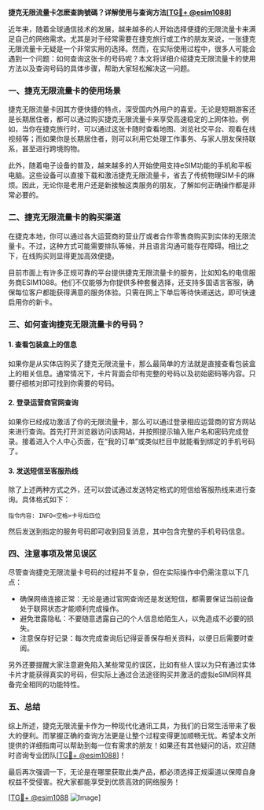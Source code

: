 **捷克无限流量卡怎麽查詢號碼？详解使用与查询方法[[TG💪+ @esim1088](https://t.me/s/esim1088)]**

近年来，随着全球通信技术的发展，越来越多的人开始选择便捷的无限流量卡来满足自己的网络需求。尤其是对于经常需要在捷克旅行或工作的朋友来说，一张捷克无限流量卡无疑是一个非常实用的选择。然而，在实际使用过程中，很多人可能会遇到一个问题：如何查询这张卡的号码呢？本文将详细介绍捷克无限流量卡的使用方法以及查询号码的具体步骤，帮助大家轻松解决这一问题。

### 一、捷克无限流量卡的使用场景

捷克无限流量卡因其方便快捷的特点，深受国内外用户的喜爱。无论是短期游客还是长期居住者，都可以通过购买捷克无限流量卡来享受高速稳定的上网体验。例如，当你在捷克旅行时，可以通过这张卡随时查看地图、浏览社交平台、观看在线视频等；而如果你是长期居住者，则可以利用它处理工作事务、与家人朋友保持联系，甚至进行跨境购物。

此外，随着电子设备的普及，越来越多的人开始使用支持eSIM功能的手机和平板电脑。这些设备可以直接下载和激活捷克无限流量卡，省去了传统物理SIM卡的麻烦。因此，无论你是老用户还是新接触这类服务的朋友，了解如何正确操作都是非常必要的。

### 二、捷克无限流量卡的购买渠道

在捷克本地，你可以通过各大运营商的营业厅或者合作零售商购买到实体的无限流量卡。不过，这种方式可能需要排队等候，并且语言沟通可能存在障碍。相比之下，在线购买则显得更加高效便捷。

目前市面上有许多正规可靠的平台提供捷克无限流量卡的服务，比如知名的电信服务商ESIM1088。他们不仅能够为你提供多种套餐选择，还支持多国语言客服，确保每位客户都能获得满意的服务体验。只需在网上下单后等待快递送达，即可快速启用你的新卡。

### 三、如何查询捷克无限流量卡的号码？

#### 1. 查看包装盒上的信息
如果你是从实体店购买了捷克无限流量卡，那么最简单的方法就是直接查看包装盒上的相关信息。通常情况下，卡片背面会印有完整的号码以及初始密码等内容。只要仔细核对即可找到你需要的号码。

#### 2. 登录运营商官网查询
如果你已经成功激活了你的无限流量卡，那么可以通过登录相应运营商的官方网站来进行查询。首先打开浏览器访问该网站，并按照提示输入账户名和密码完成登录。接着进入个人中心页面，在“我的订单”或类似栏目中就能看到绑定的手机号码了。

#### 3. 发送短信至客服热线
除了上述两种方式之外，还可以尝试通过发送特定格式的短信给客服热线来进行查询。具体格式如下：
```
指令内容: INFO<空格>卡号后四位
```
然后发送到指定的服务号码即可收到回复消息，其中包含完整的手机号码信息。

### 四、注意事项及常见误区

尽管查询捷克无限流量卡号码的过程并不复杂，但在实际操作中仍需注意以下几点：

- 确保网络连接正常：无论是通过官网查询还是发送短信，都需要保证当前设备处于联网状态才能顺利完成操作。
- 避免泄露隐私：不要随意透露自己的个人信息给陌生人，以免造成不必要的损失。
- 注意保存好记录：每次完成查询后记得妥善保存相关资料，以便日后需要时查阅。

另外还要提醒大家注意避免陷入某些常见的误区，比如有些人误以为只有通过实体卡片才能获得真实的号码，但实际上通过合法途径购买并激活的虚拟eSIM同样具备完全相同的功能特性。

### 五、总结

综上所述，捷克无限流量卡作为一种现代化通讯工具，为我们的日常生活带来了极大的便利。而掌握正确的查询方法更是让整个过程变得更加顺畅无忧。希望本文所提供的详细指南可以帮助到每一位有需求的朋友！如果还有其他疑问的话，欢迎随时咨询专业团队[[TG💪+ @esim1088](https://t.me/s/esim1088)]！

最后再次强调一下，无论是在哪里获取此类产品，都必须选择正规渠道以保障自身权益不受侵害。祝大家都能享受到优质高效的网络服务！

[[TG💪+ @esim1088](https://t.me/s/esim1088) ![Image](https://i.postimg.cc/4NQfJmqS/Snipaste-2025-05-13-00-14-12.png)]